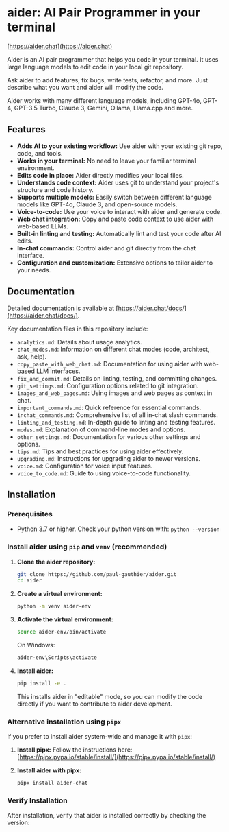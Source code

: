 # aider: AI Pair Programmer in your terminal

[https://aider.chat](https://aider.chat)

Aider is an AI pair programmer that helps you code in your terminal. It uses large language models to edit code in your local git repository.

Ask aider to add features, fix bugs, write tests, refactor, and more.  Just describe what you want and aider will modify the code.

Aider works with many different language models, including GPT-4o, GPT-4, GPT-3.5 Turbo, Claude 3, Gemini, Ollama, Llama.cpp and more.

## Features

*   **Adds AI to your existing workflow:**  Use aider with your existing git repo, code, and tools.
*   **Works in your terminal:** No need to leave your familiar terminal environment.
*   **Edits code in place:** Aider directly modifies your local files.
*   **Understands code context:** Aider uses git to understand your project's structure and code history.
*   **Supports multiple models:**  Easily switch between different language models like GPT-4o, Claude 3, and open-source models.
*   **Voice-to-code:**  Use your voice to interact with aider and generate code.
*   **Web chat integration:**  Copy and paste code context to use aider with web-based LLMs.
*   **Built-in linting and testing:** Automatically lint and test your code after AI edits.
*   **In-chat commands:**  Control aider and git directly from the chat interface.
*   **Configuration and customization:**  Extensive options to tailor aider to your needs.

## Documentation

Detailed documentation is available at [https://aider.chat/docs/](https://aider.chat/docs/).

Key documentation files in this repository include:

*   `analytics.md`:  Details about usage analytics.
*   `chat_modes.md`:  Information on different chat modes (code, architect, ask, help).
*   `copy_paste_with_web_chat.md`:  Documentation for using aider with web-based LLM interfaces.
*   `fix_and_commit.md`:  Details on linting, testing, and committing changes.
*   `git_settings.md`:  Configuration options related to git integration.
*   `images_and_web_pages.md`:  Using images and web pages as context in chat.
*   `important_commands.md`:  Quick reference for essential commands.
*   `inchat_commands.md`:  Comprehensive list of all in-chat slash commands.
*   `linting_and_testing.md`:  In-depth guide to linting and testing features.
*   `modes.md`:  Explanation of command-line modes and options.
*   `other_settings.md`:  Documentation for various other settings and options.
*   `tips.md`:  Tips and best practices for using aider effectively.
*   `upgrading.md`:  Instructions for upgrading aider to newer versions.
*   `voice.md`:  Configuration for voice input features.
*   `voice_to_code.md`:  Guide to using voice-to-code functionality.

## Installation

### Prerequisites

*   Python 3.7 or higher.  Check your python version with: `python --version`

### Install aider using `pip` and `venv` (recommended)

1.  **Clone the aider repository:**
    ```bash
    git clone https://github.com/paul-gauthier/aider.git
    cd aider
    ```

2.  **Create a virtual environment:**
    ```bash
    python -m venv aider-env
    ```

3.  **Activate the virtual environment:**
    ```bash
    source aider-env/bin/activate
    ```
    On Windows:
    ```bash
    aider-env\Scripts\activate
    ```

4.  **Install aider:**
    ```bash
    pip install -e .
    ```
    This installs aider in "editable" mode, so you can modify the code directly if you want to contribute to aider development.

### Alternative installation using `pipx`

If you prefer to install aider system-wide and manage it with `pipx`:

1.  **Install pipx:** Follow the instructions here: [https://pipx.pypa.io/stable/install/](https://pipx.pypa.io/stable/install/)

2.  **Install aider with pipx:**
    ```bash
    pipx install aider-chat
    ```

### Verify Installation

After installation, verify that aider is installed correctly by checking the version:

